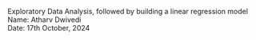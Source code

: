 Exploratory Data Analysis, followed by building a linear regression model
<br>
Name: Atharv Dwivedi
<br>
Date: 17th October, 2024